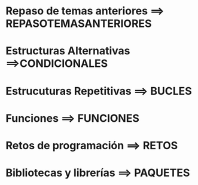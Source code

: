 #  Repaso de temas anteriores  ==> REPASOTEMASANTERIORES

# Estructuras Alternativas ==>CONDICIONALES

# Estrucuturas Repetitivas ==> BUCLES

#  Funciones ==> FUNCIONES

#  Retos de programación  ==> RETOS

# Bibliotecas y librerías ==> PAQUETES
